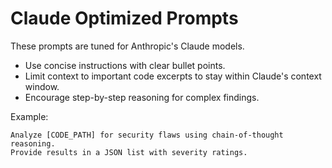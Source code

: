 # Claude Optimized Prompts

These prompts are tuned for Anthropic's Claude models.

- Use concise instructions with clear bullet points.
- Limit context to important code excerpts to stay within Claude's context window.
- Encourage step-by-step reasoning for complex findings.

Example:
```
Analyze [CODE_PATH] for security flaws using chain-of-thought reasoning.
Provide results in a JSON list with severity ratings.
```

